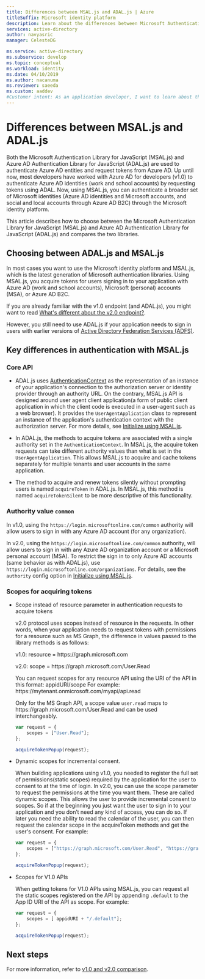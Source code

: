 ```yaml
---
title: Differences between MSAL.js and ADAL.js | Azure
titleSuffix: Microsoft identity platform
description: Learn about the differences between Microsoft Authentication Library for JavaScript (MSAL.js) and Azure AD Authentication Library for JavaScript (ADAL.js) and how to choose which to use.
services: active-directory
author: navyasric
manager: CelesteDG

ms.service: active-directory
ms.subservice: develop
ms.topic: conceptual
ms.workload: identity
ms.date: 04/10/2019
ms.author: nacanuma
ms.reviewer: saeeda
ms.custom: aaddev
#Customer intent: As an application developer, I want to learn about the differences between the ADAL.js and MSAL.js libraries so I can migrate my applications to MSAL.js.
---
```


# Differences between MSAL.js and ADAL.js

Both the Microsoft Authentication Library for JavaScript (MSAL.js) and Azure AD Authentication Library for JavaScript (ADAL.js) are used to authenticate Azure AD entities and request tokens from Azure AD. Up until now, most developers have worked with Azure AD for developers (v1.0) to authenticate Azure AD identities (work and school accounts) by requesting tokens using ADAL. Now, using MSAL.js, you can authenticate a broader set of Microsoft identities (Azure AD identities and Microsoft accounts, and social and local accounts through Azure AD B2C) through the Microsoft identity platform.

This article describes how to choose between the Microsoft Authentication Library for JavaScript (MSAL.js) and Azure AD Authentication Library for JavaScript (ADAL.js) and compares the two libraries.

## Choosing between ADAL.js and MSAL.js

In most cases you want to use the Microsoft identity platform and MSAL.js, which is the latest generation of Microsoft authentication libraries. Using MSAL.js, you acquire tokens for users signing in to your application with Azure AD (work and school accounts), Microsoft (personal) accounts (MSA), or Azure AD B2C.

If you are already familiar with the v1.0 endpoint (and ADAL.js), you might want to read [What's different about the v2.0 endpoint?](../azuread-dev/azure-ad-endpoint-comparison.md).

However, you still need to use ADAL.js if your application needs to sign in users with earlier versions of [Active Directory Federation Services (ADFS)](/windows-server/identity/active-directory-federation-services).

## Key differences in authentication with MSAL.js

### Core API

* ADAL.js uses [AuthenticationContext](https://github.com/AzureAD/azure-activedirectory-library-for-js/wiki/Config-authentication-context#authenticationcontext) as the representation of an instance of your application's connection to the authorization server or identity provider through an authority URL. On the contrary, MSAL.js API is designed around user agent client application(a form of public client application in which the client code is executed in a user-agent such as a web browser). It provides the `UserAgentApplication` class to represent an instance of the application's authentication context with the authorization server. For more details, see [Initialize using MSAL.js](msal-js-initializing-client-applications.md).

* In ADAL.js, the methods to acquire tokens are associated with a single authority set in the `AuthenticationContext`. In MSAL.js, the acquire token requests can take different authority values than what is set in the `UserAgentApplication`. This allows MSAL.js to acquire and cache tokens separately for multiple tenants and user accounts in the same application.

* The method to acquire and renew tokens silently without prompting users is named `acquireToken` in ADAL.js. In MSAL.js, this method is named `acquireTokenSilent` to be more descriptive of this functionality.

### Authority value `common`

In v1.0, using the `https://login.microsoftonline.com/common` authority will allow users to sign in with any Azure AD account (for any organization).

In v2.0, using the `https://login.microsoftonline.com/common` authority, will allow users to sign in with any Azure AD organization account or a Microsoft personal account (MSA). To restrict the sign in to only Azure AD accounts (same behavior as with ADAL.js), use `https://login.microsoftonline.com/organizations`. For details, see the `authority` config option in [Initialize using MSAL.js](msal-js-initializing-client-applications.md).

### Scopes for acquiring tokens
* Scope instead of resource parameter in authentication requests to acquire tokens

    v2.0 protocol uses scopes instead of resource in the requests. In other words, when your application needs to request tokens with permissions for a resource such as MS Graph, the difference in values passed to the library methods is as follows:

    v1.0: resource = https\://graph.microsoft.com

    v2.0: scope = https\://graph.microsoft.com/User.Read

    You can request scopes for any resource API using the URI of the API in this format: appidURI/scope For example: https:\//mytenant.onmicrosoft.com/myapi/api.read

    Only for the MS Graph API, a scope value `user.read` maps to https:\//graph.microsoft.com/User.Read and can be used interchangeably.

    ```javascript
    var request = {
        scopes = ["User.Read"];
    };

    acquireTokenPopup(request);   
    ```

* Dynamic scopes for incremental consent.

    When building applications using v1.0, you needed to register the full set of permissions(static scopes) required by the application for the user to consent to at the time of login. In v2.0, you can use the scope parameter to request the permissions at the time you want them. These are called dynamic scopes. This allows the user to provide incremental consent to scopes. So if at the beginning you just want the user to sign in to your application and you don’t need any kind of access, you can do so. If later you need the ability to read the calendar of the user, you can then request the calendar scope in the acquireToken methods and get the user's consent. For example:

    ```javascript
    var request = {
        scopes = ["https://graph.microsoft.com/User.Read", "https://graph.microsoft.com/Calendar.Read"];
    };

    acquireTokenPopup(request);   
    ```

* Scopes for V1.0 APIs

    When getting tokens for V1.0 APIs using MSAL.js, you can request all the static scopes registered on the API by appending `.default` to the App ID URI of the API as scope. For example:

    ```javascript
    var request = {
        scopes = [ appidURI + "/.default"];
    };

    acquireTokenPopup(request);
    ```

## Next steps
For more information, refer to [v1.0 and v2.0 comparison](../azuread-dev/azure-ad-endpoint-comparison.md).

